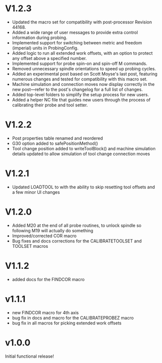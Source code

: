 # V1.2.3
- Updated the macro set for compatibility with post-processor Revision 44168.
- Added a wide range of user messages to provide extra control information during probing.
- Implemented support for switching between metric and freedom (imperial) units in ProbingConfig.
- Added logic to run all extended work offsets, with an option to protect any offset above a specified number.
- Implemented support for probe spin-on and spin-off M commands.
- Removed unnecessary spindle orientations to speed up probing cycles.
- Added an experimental post based on Scott Moyse's last post, featuring numerous changes and tested for compatibility with this macro set.
- Machine simulation and connection moves now display correctly in the new post—refer to the post's changelog for a full list of changes.
- Added top-level folders to simplify the setup process for new users.
- Added a helper NC file that guides new users through the process of calibrating their probe and tool setter.

# V1.2.2
- Post properties table renamed and reordered
- G30 option added to safePositionMethod()
- Tool change position added to writeToolBlock() and machine simulation details updated to allow simulation of tool change connection moves

# V1.2.1
- Updated LOADTOOL to with the ability to skip resetting tool offsets and a few minor UI changes

# V1.2.0
- Added M20 at the end of all probe routines, to unlock spindle so following M19 will actually do something 
- Improved/corrected COR macro 
- Bug fixes and docs corrections for the CALIBRATETOOLSET and TOOLSET macros 

# V1.1.2
- added docs for the FINDCOR macro

# v1.1.1
- new FINDCOR macro for 4th axis
- bug fix in docs and macro for the CALIBRATEPROBEZ macro 
- bug fix in all macros for picking extended work offsets


# v1.0.0
Initial functional release!
